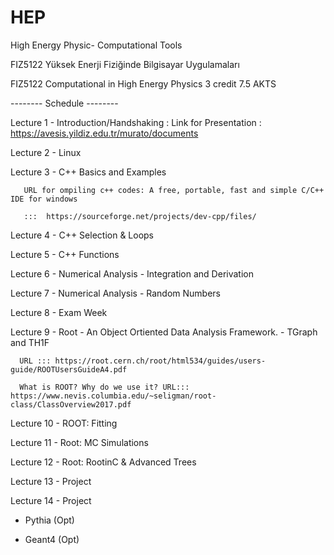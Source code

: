 # HEP
High Energy Physic- Computational Tools

FIZ5122		Yüksek Enerji Fiziğinde Bilgisayar Uygulamaları

FIZ5122	  Computational in High Energy Physics	          3 credit	7.5 AKTS		

-------- Schedule --------

Lecture 1 - Introduction/Handshaking : Link for Presentation : https://avesis.yildiz.edu.tr/murato/documents

Lecture 2 - Linux

Lecture 3 - C++ Basics and Examples
   
       URL for ompiling c++ codes: A free, portable, fast and simple C/C++ IDE for windows
       
       :::  https://sourceforge.net/projects/dev-cpp/files/

Lecture 4 - C++ Selection & Loops

Lecture 5 - C++ Functions

Lecture 6 - Numerical Analysis - Integration and Derivation

Lecture 7 - Numerical Analysis - Random Numbers

Lecture 8 - Exam Week

Lecture 9 -  Root - An Object Ortiented Data Analysis Framework. -  TGraph and TH1F
           
      URL ::: https://root.cern.ch/root/html534/guides/users-guide/ROOTUsersGuideA4.pdf

      What is ROOT? Why do we use it? URL::: https://www.nevis.columbia.edu/~seligman/root-class/ClassOverview2017.pdf

Lecture 10 - ROOT: Fitting

Lecture 11 - Root: MC Simulations

Lecture 12 - Root: RootinC & Advanced Trees

Lecture 13 -  Project

Lecture 14 -  Project


  *  Pythia (Opt)

  *  Geant4 (Opt)
